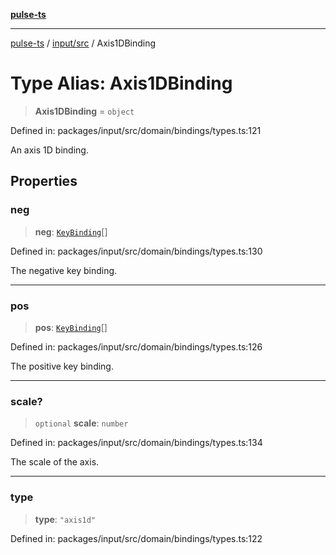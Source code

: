 [**pulse-ts**](../../../README.md)

***

[pulse-ts](../../../README.md) / [input/src](../README.md) / Axis1DBinding

# Type Alias: Axis1DBinding

> **Axis1DBinding** = `object`

Defined in: packages/input/src/domain/bindings/types.ts:121

An axis 1D binding.

## Properties

### neg

> **neg**: [`KeyBinding`](KeyBinding.md)[]

Defined in: packages/input/src/domain/bindings/types.ts:130

The negative key binding.

***

### pos

> **pos**: [`KeyBinding`](KeyBinding.md)[]

Defined in: packages/input/src/domain/bindings/types.ts:126

The positive key binding.

***

### scale?

> `optional` **scale**: `number`

Defined in: packages/input/src/domain/bindings/types.ts:134

The scale of the axis.

***

### type

> **type**: `"axis1d"`

Defined in: packages/input/src/domain/bindings/types.ts:122
